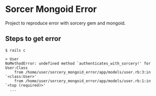 # Sorcer Mongoid Error

Project to reproduce error with sorcery gem and mongoid.

## Steps to get error

```shell
$ rails c

> User
NoMethodError: undefined method `authenticates_with_sorcery!' for User:Class
	from /home/user/sorcery_mongoid_error/app/models/user.rb:3:in `<class:User>'
	from /home/user/sorcery_mongoid_error/app/models/user.rb:1:in `<top (required)>'
  ...
```
